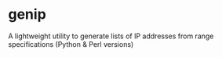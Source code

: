 # genip
A lightweight utility to generate lists of IP addresses from range specifications (Python &amp; Perl versions)
